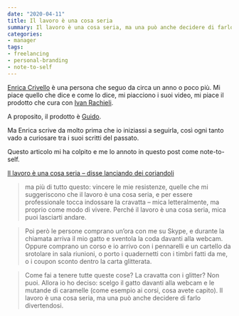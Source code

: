 ```yaml
---
date: "2020-04-11"
title: Il lavoro è una cosa seria
summary: Il lavoro è una cosa seria, ma una può anche decidere di farlo divertendosi.
categories:
- manager
tags:
- freelancing
- personal-branding
- note-to-self
---
```


[Enrica Crivello](https://enricacrivello.it/chi/) è una persona che seguo da circa un anno o poco più. Mi piace quello che dice e come lo dice, mi piacciono i suoi video, mi piace il prodotto che cura con [Ivan Rachieli](http://iscarlets.it/).

A proposito, il prodotto è [Guido](https://conguido.it/).

Ma Enrica scrive da molto prima che io iniziassi a seguirla, così ogni tanto vado a curiosare tra i suoi scritti del passato.

Questo articolo mi ha colpito e me lo annoto in questo post come note-to-self.

[Il lavoro è una cosa seria – disse lanciando dei coriandoli](https://enricacrivello.it/lavoro/)

> ma più di tutto questo: vincere le mie resistenze, quelle che mi suggeriscono che il lavoro è una cosa seria, e per essere professionale tocca indossare la cravatta – mica letteralmente, ma proprio come modo di vivere. Perché il lavoro è una cosa seria, mica puoi lasciarti andare.

> Poi però le persone comprano un’ora con me su Skype, e durante la chiamata arriva il mio gatto e sventola la coda davanti alla webcam. Oppure comprano un corso e io arrivo con i pennarelli e un cartello da srotolare in sala riunioni, o porto i quadernetti con i timbri fatti da me, o i coupon sconto dentro la carta glitterata.

> Come fai a tenere tutte queste cose? La cravatta con i glitter? Non puoi. Allora io ho deciso: scelgo il gatto davanti alla webcam e le mutande di caramelle (come esempio ai corsi, cosa avete capito). Il lavoro è una cosa seria, ma una può anche decidere di farlo divertendosi.